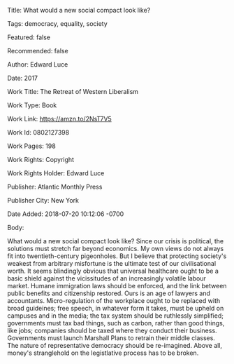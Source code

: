 Title:  What would a new social compact look like?

Tags:   democracy, equality, society

Featured: false

Recommended: false

Author: Edward Luce

Date:   2017

Work Title: The Retreat of Western Liberalism

Work Type: Book

Work Link: https://amzn.to/2NsT7V5

Work Id: 0802127398

Work Pages: 198

Work Rights: Copyright

Work Rights Holder: Edward Luce

Publisher: Atlantic Monthly Press

Publisher City: New York

Date Added: 2018-07-20 10:12:06 -0700

Body: 

What would a new social compact look like? Since our crisis is political, the solutions must stretch far beyond economics. My own views do not always fit into twentieth-century pigeonholes. But I believe that protecting society's weakest from arbitrary misfortune is the ultimate test of our civilisational worth. It seems blindingly obvious that universal healthcare ought to be a basic shield against the vicissitudes of an increasingly volatile labour market. Humane immigration laws should be enforced, and the link between public benefits and citizenship restored. Ours is an age of lawyers and accountants. Micro-regulation of the workplace ought to be replaced with broad guideines; free speech, in whatever form it takes, must be upheld on campuses and in the media; the tax system should be ruthlessly simplified; governments must tax bad things, such as carbon, rather than good things, like jobs; companies should be taxed where they conduct their business. Governments must launch Marshall Plans to retrain their middle classes. The nature of representative democracy should be re-imagined. Above all, money's stranglehold on the legistlative process has to be broken. 

